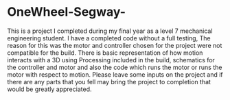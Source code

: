 # OneWheel-Segway-

This is a project I completed during my final year as a level 7 mechanical engineering student. I have a completed code without a full testing, The reason for this was the motor and controller chosen for the project were not compatible for the build. There is basic representation of how motion interacts with a 3D using Processing included in the build, schematics for the controller and motor and also the code which runs the motor or runs the motor with respect to motion. Please leave some inputs on the project and if there are any parts that you fell may bring the project to completion that would be greatly appreciated.
